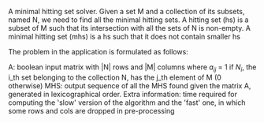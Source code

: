 A minimal hitting set solver.
Given a set M and a collection of its subsets, named N,
we need to find all the minimal hitting sets.
A hitting set (hs) is a subset of M such that its
intersection with all the sets of N is non-empty.
A minimal hitting set (mhs) is a hs such that it does
not contain smaller hs

The problem in the application is formulated as follows:

A: boolean input matrix with |N| rows and |M| columns where  $a_{ij}$ = 1  if $N_i$, the i_th set belonging to the collection N, has the j_th element of M (0 otherwise)
MHS: output sequence of all the MHS found given the matrix A, generated in lexicographical order.
Extra information: time required for computing the 'slow' version of the algorithm and the 'fast' one, in which some rows and cols are dropped in pre-processing
